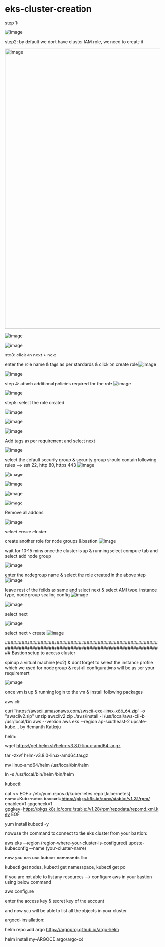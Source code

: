 # eks-cluster-creation

step 1:

![image](https://github.com/user-attachments/assets/98002a66-b47b-4cdb-b5ca-37cdf5c73c37)


step2:
by default we dont have cluster IAM role, we need to create it 

<img width="912" alt="image" src="https://github.com/user-attachments/assets/683895a6-2497-4fb4-9d33-9f65d2233a62">

![image](https://github.com/user-attachments/assets/1017f272-a8fc-49b6-831f-2959cbb07210)

![image](https://github.com/user-attachments/assets/17a3d1ac-1b89-4b68-b57f-a5303aa844a9)

ste3: click on next > next

enter the role name & tags as per standards & click on create role
![image](https://github.com/user-attachments/assets/d706d771-920c-4c6d-80fa-cc2914fcc545)

![image](https://github.com/user-attachments/assets/d295d09c-148c-4b8d-afe7-a6847ec675d3)

step 4: attach additional policies required for the role
![image](https://github.com/user-attachments/assets/594a3725-a722-49e1-adbb-adb26ae4b839)

![image](https://github.com/user-attachments/assets/b71abbee-f46d-40f4-8316-e4205263a092)

step5: select the role created

![image](https://github.com/user-attachments/assets/a8dd0b32-8c0a-4559-9199-d59b6542f4bc)

![image](https://github.com/user-attachments/assets/8b275a51-762d-4f06-a42c-9b3b3c1581b5)

![image](https://github.com/user-attachments/assets/7165b8b9-daab-482e-92b0-445c243cf162)


Add tags as per requirement and select next

![image](https://github.com/user-attachments/assets/6d677165-d244-4c7b-bb77-991c0ea59643)

select the default security group & security group should contain following rules --> ssh 22, http 80, https 443
![image](https://github.com/user-attachments/assets/8cd32f3b-df13-4c6b-ac32-f5769d630f2d)

![image](https://github.com/user-attachments/assets/337b86a5-ff0d-40a8-a88c-49e9b349a9ea)

![image](https://github.com/user-attachments/assets/514032c0-9173-4638-a5a5-bf863d7ec07c)

![image](https://github.com/user-attachments/assets/2d90c3cc-eb6b-453b-9f48-6e3563fb7e07)

![image](https://github.com/user-attachments/assets/498e07bc-15b1-4106-86e7-318a94e640d4)

Remove all addons

![image](https://github.com/user-attachments/assets/97c6d245-a96a-4afc-ad76-9ab99f6ba6bb)


select create cluster

create another role for node groups & bastion
![image](https://github.com/user-attachments/assets/7302a12c-57e0-4f3a-b0c6-fbf56e651b2b)


wait for 10-15 mins
once the cluster is up & running  select compute tab and select add node group

![image](https://github.com/user-attachments/assets/5606f7ce-ce69-4fc8-bfc4-4fba8b7377dd)

enter the nodegroup name & select the role created in the above step
![image](https://github.com/user-attachments/assets/9c965608-ae20-47d2-8cfa-f3a7ca0f0d66)

leave rest of the feilds as same and select next & select AMI type, instance type, node group scaling config
![image](https://github.com/user-attachments/assets/52dd28ba-5f4c-430e-9c43-80d17fa8bb7e)

![image](https://github.com/user-attachments/assets/f208bf27-4c5c-49fe-ac5c-bdd75a156c6b)

select next

![image](https://github.com/user-attachments/assets/896ac245-08bf-40bc-851e-43d6aaacf938)

select next > create
![image](https://github.com/user-attachments/assets/077fbb1c-5041-414e-be62-218af2991978)

##################################################################################################################
Bastion setup to access cluster

spinup a virtual machine (ec2) & dont forget to select the instance profile which we used for node group  & rest all configurations will be as per your requirement

![image](https://github.com/user-attachments/assets/6adb7913-5d68-487b-a533-e32d91fd14b0)

once vm is up & running  login to the vm & install following packages

aws cli:

curl "https://awscli.amazonaws.com/awscli-exe-linux-x86_64.zip" -o "awscliv2.zip"
unzip awscliv2.zip
./aws/install -i /usr/local/aws-cli -b /usr/local/bin
aws --version
aws eks --region ap-southeast-2 update-kube... by Hemanth Katkoju


helm:

wget https://get.helm.sh/helm-v3.8.0-linux-amd64.tar.gz
 
tar -zxvf helm-v3.8.0-linux-amd64.tar.gz
 
mv linux-amd64/helm /usr/local/bin/helm
 
ln -s /usr/local/bin/helm /bin/helm

kubectl:

cat << EOF > /etc/yum.repos.d/kubernetes.repo
[kubernetes]
name=Kubernetes
baseurl=https://pkgs.k8s.io/core:/stable:/v1.28/rpm/
enabled=1
gpgcheck=1
gpgkey=https://pkgs.k8s.io/core:/stable:/v1.28/rpm/repodata/repomd.xml.key
EOF

yum install kubectl -y

nowuse the command to connect to the eks cluster from your bastion:

aws eks --region (region-where-your-cluster-is-configured) update-kubeconfig --name (your-cluster-name)

now you can use kubectl commands like

kubectl get nodes, kubectl get namesapace, kubectl get po

if you are not able to list any resources --> configure aws in your bastion using below command

aws configure

enter the access key & secret key of the account

and now you will be able to list all the objects in your cluster  


argocd-installation:

helm repo add argo https://argoproj.github.io/argo-helm
 
helm install my-ARGOCD argo/argo-cd







